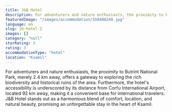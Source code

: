```yaml
---
title: J&B Hotel
description: For adventurers and nature enthusiasts, the proximity to Butrint National Park, merely 2.4 km away, offers a gateway to exploring the rich biodiversity and hist
featuredImage: "/images/accommodation/358408249.jpg"
language: en
slug: jb-hotel-2
images: []
category: "null"
starRating: 3
rating: 3
accommodationType: "hotel"
location: "Ksamil"
---
```


For adventurers and nature enthusiasts, the proximity to Butrint National Park, merely 2.4 km away, offers a gateway to exploring the rich biodiversity and historical ruins of the area. Furthermore, the hotel's accessibility is underscored by its distance from Corfu International Airport, located 92 km away, making it a convenient base for international travelers. J&B Hotel stands out as a harmonious blend of comfort, location, and natural beauty, promising an unforgettable stay in the heart of Ksamil.

